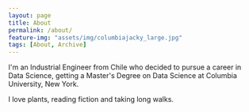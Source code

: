 ```yaml
---
layout: page
title: About
permalink: /about/
feature-img: "assets/img/columbiajacky_large.jpg"
tags: [About, Archive]
---
```


I'm an Industrial Engineer from Chile who decided to pursue a career in Data Science, getting a Master's Degree on Data Science at Columbia University, New York.

I love plants, reading fiction and taking long walks.
 
